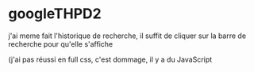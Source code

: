 # googleTHPD2

j'ai meme fait l'historique de recherche, il suffit de cliquer sur la barre de recherche pour qu'elle s'affiche

(j'ai pas réussi en full css, c'est dommage, il y a du JavaScript
